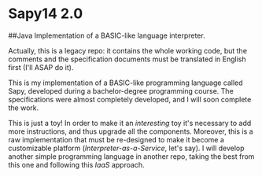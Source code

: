 # Sapy14 2.0
##Java Implementation of a BASIC-like language interpreter.

Actually, this is a legacy repo: it contains the whole working code, but the comments and the specification documents must be translated in English first (I'll ASAP do it).

This is my implementation of a BASIC-like programming language called Sapy, developed during a bachelor-degree programming course. The specifications were almost completely developed, and I will soon complete the work.

This is just a toy! In order to make it an *interesting* toy it's necessary to add more instructions, and thus upgrade all the components. Moreover, this is a raw implementation that must be re-designed to make it become a customizable platform (*Interpreter-as-a-Service*, let's say). I will develop another simple programming language in another repo, taking the best from this one and following this *IaaS* approach.
